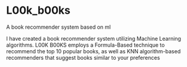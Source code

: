 # L00k_b00ks
A book recommender system based on ml 

I have created a book recommender system utilizing Machine 
Learning algorithms. L00K B00KS employs a Formula-Based 
technique to recommend the top 10 popular books, as well as 
KNN algorithm-based recommenders that suggest books 
similar to your preferences
